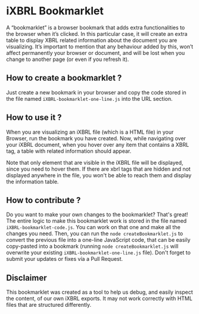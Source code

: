 # iXBRL Bookmarklet

A “bookmarklet” is a browser bookmark that adds extra functionalities to the browser when it’s clicked. In this particular case, it will create an extra table to display XBRL related information about the document you are visualizing. It’s important to mention that any behaviour added by this, won’t affect permanently your browser or document, and will be lost when you change to another page (or even if you refresh it).

## How to create a bookmarklet ?

Just create a new bookmark in your browser and copy the code stored in the file named `iXBRL-bookmarklet-one-line.js` into the URL section.

## How to use it ?

When you are visualizing an iXBRL file (which is a HTML file) in your Browser, run the bookmark you have created. Now, while navigating over your iXBRL document, when you hover over any item that contains a XBRL tag, a table with related information should appear.

Note that only element that are visible in the iXBRL file will be displayed, since you need to hover them. If there are xbrl tags that are hidden and not displayed anywhere in the file, you won't be able to reach them and display the information table.

## How to contribute ?

Do you want to make your own changes to the bookmarklet? That's great! The entire logic to make this bookmarklet work is stored in the file named `iXBRL-bookmarklet-code.js`. You can work on that one and make all the changes you need.
Then, you can run the `node createBookmarklet.js` to convert the previous file into a one-line JavaScript code, that can be easily copy-pasted into a bookmark (running `node createBookmarklet.js` will overwrite your existing `iXBRL-bookmarklet-one-line.js` file).
Don't forget to submit your updates or fixes vía a Pull Request.

## Disclaimer

This bookmarklet was created as a tool to help us debug, and easily inspect the content, of our own iXBRL exports. It may not work correctly with HTML files that are structured differently.